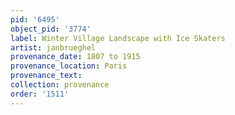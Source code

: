 ```yaml
---
pid: '6495'
object_pid: '3774'
label: Winter Village Landscape with Ice Skaters
artist: janbrueghel
provenance_date: 1807 to 1915
provenance_location: Paris
provenance_text:
collection: provenance
order: '1511'
---
```

